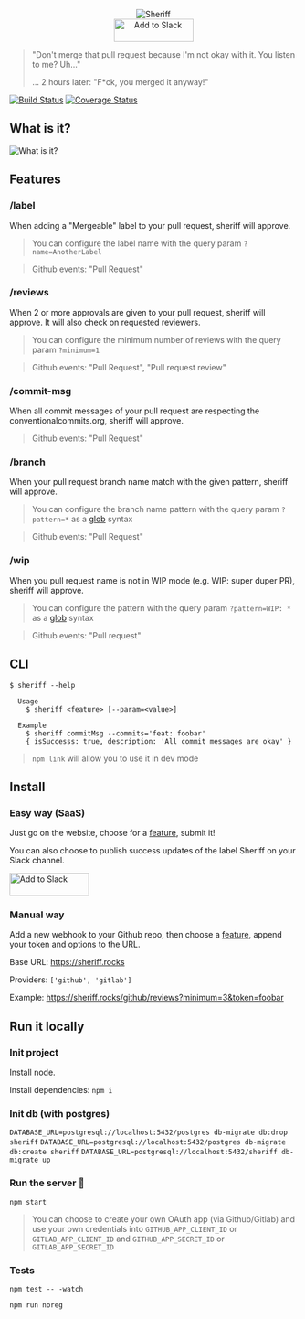 <p align="center">
  <img src="./public/images/logo.png" alt="Sheriff">
  <br>
  <a href="https://slack.com/oauth/authorize?client_id=19989196163.310602755904&scope=incoming-webhook"><img alt="Add to Slack" height="40" width="139" src="https://platform.slack-edge.com/img/add_to_slack.png" srcset="https://platform.slack-edge.com/img/add_to_slack.png 1x, https://platform.slack-edge.com/img/add_to_slack@2x.png 2x" /></a>
</p>

> "Don't merge that pull request because I'm not okay with it. You listen to me? Uh..."
>
> ... 2 hours later: "F*ck, you merged it anyway!"

[![Build Status](https://travis-ci.org/tiste/sheriff.svg?branch=master)](https://travis-ci.org/tiste/sheriff)
[![Coverage Status](https://coveralls.io/repos/github/tiste/sheriff/badge.svg?branch=master)](https://coveralls.io/github/tiste/sheriff?branch=master)

## What is it?

<img src="./public/images/checks.png" alt="What is it?">

## Features

### /label

When adding a "Mergeable" label to your pull request, sheriff will approve.

> You can configure the label name with the query param `?name=AnotherLabel`

> Github events: "Pull Request"

### /reviews

When 2 or more approvals are given to your pull request, sheriff will approve. It will also check on requested reviewers.

> You can configure the minimum number of reviews with the query param `?minimum=1`

> Github events: "Pull Request", "Pull request review"

### /commit-msg

When all commit messages of your pull request are respecting the conventionalcommits.org, sheriff will approve.

> Github events: "Pull Request"

### /branch

When your pull request branch name match with the given pattern, sheriff will approve.

> You can configure the branch name pattern with the query param `?pattern=*` as a [glob](https://github.com/isaacs/minimatch) syntax

> Github events: "Pull Request"


### /wip

When you pull request name is not in WIP mode (e.g. WIP: super duper PR), sheriff will approve.

> You can configure the pattern with the query param `?pattern=WIP: *` as a [glob](https://github.com/isaacs/minimatch) syntax

> Github events: "Pull request"

## CLI

```
$ sheriff --help

  Usage
    $ sheriff <feature> [--param=<value>]

  Example
    $ sheriff commitMsg --commits='feat: foobar'
    { isSuccesss: true, description: 'All commit messages are okay' }
```

> `npm link` will allow you to use it in dev mode

## Install

### Easy way (SaaS)

Just go on the website, choose for a [feature](#features), submit it!

You can also choose to publish success updates of the label Sheriff on your Slack channel.

<a href="https://slack.com/oauth/authorize?client_id=19989196163.310602755904&scope=incoming-webhook"><img alt="Add to Slack" height="40" width="139" src="https://platform.slack-edge.com/img/add_to_slack.png" srcset="https://platform.slack-edge.com/img/add_to_slack.png 1x, https://platform.slack-edge.com/img/add_to_slack@2x.png 2x" /></a>

### Manual way

Add a new webhook to your Github repo, then choose a [feature](#features), append your token and options to the URL.

Base URL: https://sheriff.rocks

Providers: `['github', 'gitlab']`

Example: https://sheriff.rocks/github/reviews?minimum=3&token=foobar

## Run it locally

### Init project

Install node.

Install dependencies: `npm i`

### Init db (with postgres)

`DATABASE_URL=postgresql://localhost:5432/postgres db-migrate db:drop sheriff`
`DATABASE_URL=postgresql://localhost:5432/postgres db-migrate db:create sheriff`
`DATABASE_URL=postgresql://localhost:5432/sheriff db-migrate up`

### Run the server :rocket:

`npm start`

> You can choose to create your own OAuth app (via Github/Gitlab) and use your own credentials into `GITHUB_APP_CLIENT_ID` or `GITLAB_APP_CLIENT_ID` and `GITHUB_APP_SECRET_ID` or `GITLAB_APP_SECRET_ID`

### Tests

`npm test -- -watch`

`npm run noreg`
